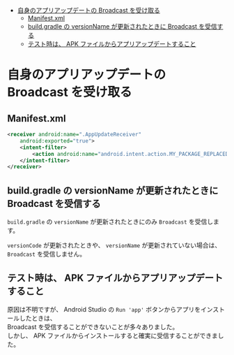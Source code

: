 <!-- TOC START min:1 max:3 link:true asterisk:false update:true -->
- [自身のアプリアップデートの Broadcast を受け取る](#自身のアプリアップデートの-broadcast-を受け取る)
  - [Manifest.xml](#manifestxml)
  - [build.gradle の versionName が更新されたときに Broadcast を受信する](#buildgradle-の-versionname-が更新されたときに-broadcast-を受信する)
  - [テスト時は、 APK ファイルからアプリアップデートすること](#テスト時は-apk-ファイルからアプリアップデートすること)
<!-- TOC END -->


# 自身のアプリアップデートの Broadcast を受け取る

## Manifest.xml

```xml
<receiver android:name=".AppUpdateReceiver"
    android:exported="true">
    <intent-filter>
        <action android:name="android.intent.action.MY_PACKAGE_REPLACED" />
    </intent-filter>
</receiver>
```


## build.gradle の versionName が更新されたときに Broadcast を受信する

`build.gradle` の `versionName` が更新されたときにのみ `Broadcast` を受信します。

`versionCode` が更新されたときや、 `versionName` が更新されていない場合は、  
`Broadcast` を受信しません。


## テスト時は、 APK ファイルからアプリアップデートすること

原因は不明ですが、 Android Studio の `Run 'app'` ボタンからアプリをインストールしたときは、  
Broadcast を受信することができないことが多々ありました。  
しかし、 APK ファイルからインストールすると確実に受信することができました。
